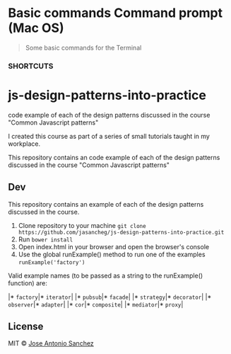 # Basic commands Command prompt (Mac OS)

> Some basic commands for the Terminal

### SHORTCUTS

# js-design-patterns-into-practice
code example of each of the design patterns discussed in the course "Common Javascript patterns"

I created this course as part of a series of small tutorials taught in my workplace.

This repository contains an code example of each of the design patterns discussed in the course "Common Javascript patterns" 

## Dev

This repository contains an example of each of the design patterns discussed in the course.

1. Clone repository to your machine `git clone https://github.com/jasancheg/js-design-patterns-into-practice.git`
2. Run `bower install`
3. Open index.html in your browser and open the browser's console
4. Use the global runExample() method to run one of the examples
    `runExample('factory')`

Valid example names (to be passed as a string to the runExample() function) are:

|* `factory`|* `iterator`|
|* `pubsub`|* `facade`|
|* `strategy`|* `decorator`|
|* `observer`|* `adapter`|
|* `cor`|* `composite`|
|* `mediator`|* `proxy`|


## License

MIT © [Jose Antonio Sanchez](https://github.com/jasancheg)